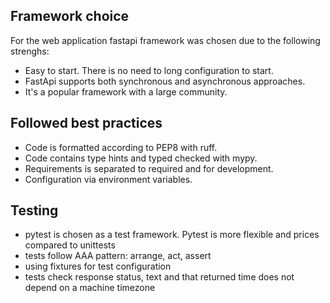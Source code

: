 ## Framework choice
For the web application fastapi framework was chosen due to the following strenghs:
- Easy to start. There is no need to long configuration to start.
- FastApi supports both synchronous and asynchronous approaches.
- It's a popular framework with a large community.

## Followed best practices
- Code is formatted according to PEP8 with ruff.
- Code contains type hints and typed checked with mypy.
- Requirements is separated to required and for development.
- Configuration via environment variables. 

## Testing 
- pytest is chosen as a test framework. Pytest is more flexible and prices compared to unittests
- tests follow AAA pattern: arrange, act, assert
- using fixtures for test configuration
- tests check response status, text and that returned time does not depend on a machine timezone